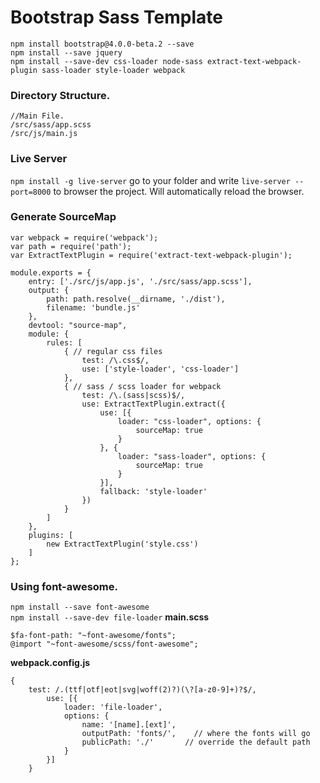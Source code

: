 # Bootstrap Sass Template

`npm install bootstrap@4.0.0-beta.2 --save`  
`npm install --save jquery`  
`npm install --save-dev css-loader node-sass extract-text-webpack-plugin sass-loader style-loader webpack`

### Directory Structure.
```
//Main File.
/src/sass/app.scss
/src/js/main.js

```

### Live Server
`npm install -g live-server` go to your folder and write `live-server --port=8000` to browser the project. Will automatically reload the browser.



### Generate SourceMap

```
var webpack = require('webpack');
var path = require('path');
var ExtractTextPlugin = require('extract-text-webpack-plugin');

module.exports = {
    entry: ['./src/js/app.js', './src/sass/app.scss'],
    output: {
        path: path.resolve(__dirname, './dist'),
        filename: 'bundle.js'
    },
    devtool: "source-map",
    module: {
        rules: [
            { // regular css files
                test: /\.css$/,
                use: ['style-loader', 'css-loader']
            },
            { // sass / scss loader for webpack
                test: /\.(sass|scss)$/,
                use: ExtractTextPlugin.extract({
                    use: [{
                        loader: "css-loader", options: {
                            sourceMap: true
                        }
                    }, {
                        loader: "sass-loader", options: {
                            sourceMap: true
                        }
                    }],
                    fallback: 'style-loader'
                })
            }
        ]
    },
    plugins: [
        new ExtractTextPlugin('style.css')
    ]
};
```



### Using font-awesome.
`npm install --save font-awesome`  
`npm install --save-dev file-loader`
**main.scss**
```
$fa-font-path: "~font-awesome/fonts";
@import "~font-awesome/scss/font-awesome";
```

**webpack.config.js**
```
{
    test: /.(ttf|otf|eot|svg|woff(2)?)(\?[a-z0-9]+)?$/,
        use: [{
            loader: 'file-loader',
            options: {
                name: '[name].[ext]',
                outputPath: 'fonts/',    // where the fonts will go
                publicPath: './'       // override the default path
            }
        }]
    }
```

